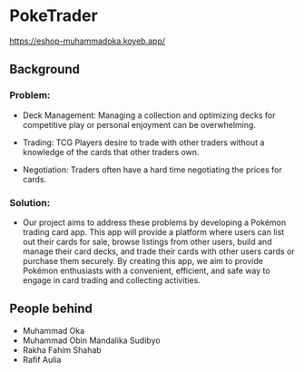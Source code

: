 # PokeTrader

https://eshop-muhammadoka.koyeb.app/

## Background

### Problem:
- Deck Management: Managing a collection and optimizing decks for competitive play or personal enjoyment can be overwhelming.

- Trading: TCG Players desire to trade with other traders without a knowledge of the cards that other traders own.

- Negotiation: Traders often have a hard time negotiating the prices for cards.

### Solution:

- Our project aims to address these problems by developing a Pokémon trading card app. This app will provide a platform where users can list out their cards for sale, browse listings from other users, build and manage their card decks, and trade their cards with other users cards or purchase them securely. By creating this app, we aim to provide Pokémon enthusiasts with a convenient, efficient, and safe way to engage in card trading and collecting activities.

## People behind

- Muhammad Oka
- Muhammad Obin Mandalika Sudibyo
- Rakha Fahim Shahab
- Rafif Aulia

